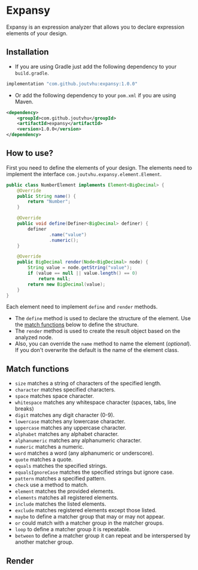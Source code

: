 # Expansy

Expansy is an expression analyzer that allows you to declare expression elements of your design.

## Installation

- If you are using Gradle just add the following dependency to your `build.gradle`.

```groovy
implementation "com.github.joutvhu:expansy:1.0.0"
```

- Or add the following dependency to your `pom.xml` if you are using Maven.

```xml
<dependency>
    <groupId>com.github.joutvhu</groupId>
    <artifactId>expansy</artifactId>
    <version>1.0.0</version>
</dependency>
```

## How to use?

First you need to define the elements of your design.
The elements need to implement the interface `com.joutvhu.expansy.element.Element`.

```java
public class NumberElement implements Element<BigDecimal> {
    @Override
    public String name() {
        return "Number";
    }

    @Override
    public void define(Definer<BigDecimal> definer) {
        definer
                .name("value")
                .numeric();
    }

    @Override
    public BigDecimal render(Node<BigDecimal> node) {
        String value = node.getString("value");
        if (value == null || value.length() == 0)
            return null;
        return new BigDecimal(value);
    }
}
```

Each element need to implement `define` and `render` methods.
- The `define` method is used to declare the structure of the element. Use the [match functions](#match-functions) below to define the structure.
- The `render` method is used to create the result object based on the analyzed node.
- Also, you can override the `name` method to name the element (_optional_). If you don't overwrite the default is the name of the element class.

## Match functions

- `size` matches a string of characters of the specified length.
- `character` matches specified characters.
- `space` matches space character.
- `whitespace` matches any whitespace character (spaces, tabs, line breaks)
- `digit` matches any digit character (0-9).
- `lowercase` matches any lowercase character.
- `uppercase` matches any uppercase character.
- `alphabet` matches any alphabet character.
- `alphanumeric` matches any alphanumeric character.
- `numeric` matches a numeric.
- `word` matches a word (any alphanumeric or underscore).
- `quote` matches a quote.
- `equals` matches the specified strings.
- `equalsIgnoreCase` matches the specified strings but ignore case.
- `pattern` matches a specified pattern.
- `check` use a method to match.
- `element` matches the provided elements.
- `elements` matches all registered elements.
- `include` matches the listed elements.
- `exclude` matches registered elements except those listed.
- `maybe` to define a matcher group that may or may not appear.
- `or` could match with a matcher group in the matcher groups.
- `loop` to define a matcher group it is repeatable.
- `between` to define a matcher group it can repeat and be interspersed by another matcher group.

## Render